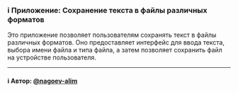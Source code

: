 ### ℹ️ Приложение: Сохранение текста в файлы различных форматов

Это приложение позволяет пользователям сохранять текст в файлы различных форматов.
Оно предоставляет интерфейс для ввода текста, выбора имени файла и типа файла, а затем
позволяет сохранить файл на устройстве пользователя.

-----
#### ℹ️ Автор: [@nagoev-alim](https://github.com/nagoev-alim)

